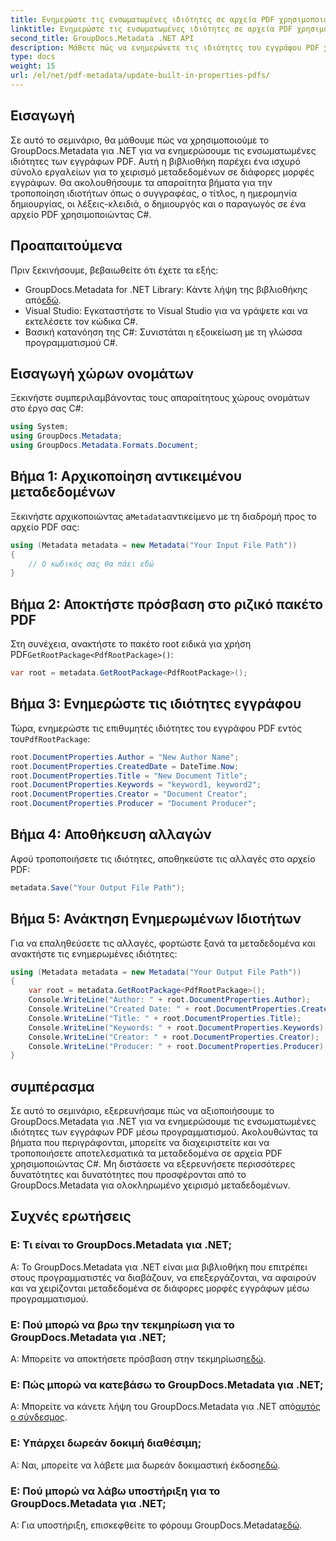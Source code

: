 ```yaml
---
title: Ενημερώστε τις ενσωματωμένες ιδιότητες σε αρχεία PDF χρησιμοποιώντας .NET
linktitle: Ενημερώστε τις ενσωματωμένες ιδιότητες σε αρχεία PDF χρησιμοποιώντας .NET
second_title: GroupDocs.Metadata .NET API
description: Μάθετε πώς να ενημερώνετε τις ιδιότητες του εγγράφου PDF χρησιμοποιώντας C# και GroupDocs.Metadata για .NET. Τροποποιήστε τον συγγραφέα, τον τίτλο, τις λέξεις-κλειδιά και άλλα μέσω προγραμματισμού.
type: docs
weight: 15
url: /el/net/pdf-metadata/update-built-in-properties-pdfs/
---
```

## Εισαγωγή
Σε αυτό το σεμινάριο, θα μάθουμε πώς να χρησιμοποιούμε το GroupDocs.Metadata για .NET για να ενημερώσουμε τις ενσωματωμένες ιδιότητες των εγγράφων PDF. Αυτή η βιβλιοθήκη παρέχει ένα ισχυρό σύνολο εργαλείων για το χειρισμό μεταδεδομένων σε διάφορες μορφές εγγράφων. Θα ακολουθήσουμε τα απαραίτητα βήματα για την τροποποίηση ιδιοτήτων όπως ο συγγραφέας, ο τίτλος, η ημερομηνία δημιουργίας, οι λέξεις-κλειδιά, ο δημιουργός και ο παραγωγός σε ένα αρχείο PDF χρησιμοποιώντας C#.
## Προαπαιτούμενα
Πριν ξεκινήσουμε, βεβαιωθείτε ότι έχετε τα εξής:
-  GroupDocs.Metadata for .NET Library: Κάντε λήψη της βιβλιοθήκης από[εδώ](https://releases.groupdocs.com/metadata/net/).
- Visual Studio: Εγκαταστήστε το Visual Studio για να γράψετε και να εκτελέσετε τον κώδικα C#.
- Βασική κατανόηση της C#: Συνιστάται η εξοικείωση με τη γλώσσα προγραμματισμού C#.

## Εισαγωγή χώρων ονομάτων
Ξεκινήστε συμπεριλαμβάνοντας τους απαραίτητους χώρους ονομάτων στο έργο σας C#:
```csharp
using System;
using GroupDocs.Metadata;
using GroupDocs.Metadata.Formats.Document;
```
## Βήμα 1: Αρχικοποίηση αντικειμένου μεταδεδομένων
 Ξεκινήστε αρχικοποιώντας a`Metadata`αντικείμενο με τη διαδρομή προς το αρχείο PDF σας:
```csharp
using (Metadata metadata = new Metadata("Your Input File Path"))
{
    // Ο κωδικός σας θα πάει εδώ
}
```
## Βήμα 2: Αποκτήστε πρόσβαση στο ριζικό πακέτο PDF
 Στη συνέχεια, ανακτήστε το πακέτο root ειδικά για χρήση PDF`GetRootPackage<PdfRootPackage>()`:
```csharp
var root = metadata.GetRootPackage<PdfRootPackage>();
```
## Βήμα 3: Ενημερώστε τις ιδιότητες εγγράφου
 Τώρα, ενημερώστε τις επιθυμητές ιδιότητες του εγγράφου PDF εντός του`PdfRootPackage`:
```csharp
root.DocumentProperties.Author = "New Author Name";
root.DocumentProperties.CreatedDate = DateTime.Now;
root.DocumentProperties.Title = "New Document Title";
root.DocumentProperties.Keywords = "keyword1, keyword2";
root.DocumentProperties.Creator = "Document Creator";
root.DocumentProperties.Producer = "Document Producer";
```
## Βήμα 4: Αποθήκευση αλλαγών
Αφού τροποποιήσετε τις ιδιότητες, αποθηκεύστε τις αλλαγές στο αρχείο PDF:
```csharp
metadata.Save("Your Output File Path");
```
## Βήμα 5: Ανάκτηση Ενημερωμένων Ιδιοτήτων
Για να επαληθεύσετε τις αλλαγές, φορτώστε ξανά τα μεταδεδομένα και ανακτήστε τις ενημερωμένες ιδιότητες:
```csharp
using (Metadata metadata = new Metadata("Your Output File Path"))
{
    var root = metadata.GetRootPackage<PdfRootPackage>();
    Console.WriteLine("Author: " + root.DocumentProperties.Author);
    Console.WriteLine("Created Date: " + root.DocumentProperties.CreatedDate);
    Console.WriteLine("Title: " + root.DocumentProperties.Title);
    Console.WriteLine("Keywords: " + root.DocumentProperties.Keywords);
    Console.WriteLine("Creator: " + root.DocumentProperties.Creator);
    Console.WriteLine("Producer: " + root.DocumentProperties.Producer);
}
```

## συμπέρασμα
Σε αυτό το σεμινάριο, εξερευνήσαμε πώς να αξιοποιήσουμε το GroupDocs.Metadata για .NET για να ενημερώσουμε τις ενσωματωμένες ιδιότητες των εγγράφων PDF μέσω προγραμματισμού. Ακολουθώντας τα βήματα που περιγράφονται, μπορείτε να διαχειριστείτε και να τροποποιήσετε αποτελεσματικά τα μεταδεδομένα σε αρχεία PDF χρησιμοποιώντας C#. Μη διστάσετε να εξερευνήσετε περισσότερες δυνατότητες και δυνατότητες που προσφέρονται από το GroupDocs.Metadata για ολοκληρωμένο χειρισμό μεταδεδομένων.

## Συχνές ερωτήσεις
### Ε: Τι είναι το GroupDocs.Metadata για .NET;
Α: Το GroupDocs.Metadata για .NET είναι μια βιβλιοθήκη που επιτρέπει στους προγραμματιστές να διαβάζουν, να επεξεργάζονται, να αφαιρούν και να χειρίζονται μεταδεδομένα σε διάφορες μορφές εγγράφων μέσω προγραμματισμού.
### Ε: Πού μπορώ να βρω την τεκμηρίωση για το GroupDocs.Metadata για .NET;
 Α: Μπορείτε να αποκτήσετε πρόσβαση στην τεκμηρίωση[εδώ](https://reference.groupdocs.com/metadata/net/).
### Ε: Πώς μπορώ να κατεβάσω το GroupDocs.Metadata για .NET;
 Α: Μπορείτε να κάνετε λήψη του GroupDocs.Metadata για .NET από[αυτός ο σύνδεσμος](https://releases.groupdocs.com/metadata/net/).
### Ε: Υπάρχει δωρεάν δοκιμή διαθέσιμη;
 Α: Ναι, μπορείτε να λάβετε μια δωρεάν δοκιμαστική έκδοση[εδώ](https://releases.groupdocs.com/).
### Ε: Πού μπορώ να λάβω υποστήριξη για το GroupDocs.Metadata για .NET;
 Α: Για υποστήριξη, επισκεφθείτε το φόρουμ GroupDocs.Metadata[εδώ](https://forum.groupdocs.com/c/metadata/14).